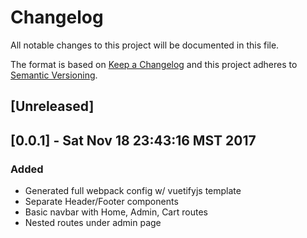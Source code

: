 # Changelog
All notable changes to this project will be documented in this file.

The format is based on [Keep a Changelog](http://keepachangelog.com/en/1.0.0/)
and this project adheres to [Semantic Versioning](http://semver.org/spec/v2.0.0.html).

## [Unreleased]

## [0.0.1] - Sat Nov 18 23:43:16 MST 2017
### Added
- Generated full webpack config w/ vuetifyjs template
- Separate Header/Footer components
- Basic navbar with Home, Admin, Cart routes
- Nested routes under admin page

